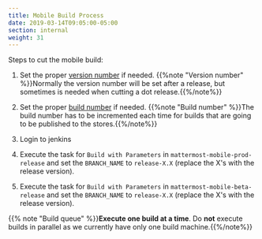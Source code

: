 ```yaml
---
title: Mobile Build Process
date: 2019-03-14T09:05:00-05:00
section: internal
weight: 31
---
```


Steps to cut the mobile build:

1. Set the proper [version number](/internal/mobile-build-process/bump-version-number) if needed.
{{%note "Version number" %}}Normally the version number will be set after a release, but sometimes is needed when cutting a dot release.{{%/note%}}

2. Set the proper [build number](/internal/mobile-build-process/bump-version-number) if needed.
{{%note "Build number" %}}The build number has to be incremented each time for builds that are going to be published to the stores.{{%/note%}}

3. Login to jenkins

4. Execute the task for ``Build with Parameters`` in ``mattermost-mobile-prod-release`` and set the ``BRANCH_NAME`` to 
``release-X.X`` (replace the X's with the release version).

5. Execute the task for ``Build with Parameters`` in ``mattermost-mobile-beta-release`` and set the ``BRANCH_NAME`` to 
``release-X.X`` (replace the X's with the release version).

{{% note "Build queue" %}}**Execute one build at a time**. Do **not** execute builds in parallel as we currently have only one build machine.{{%/note%}}
